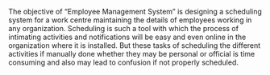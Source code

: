 The objective of “Employee Management System” is designing a scheduling system for a work centre maintaining the details of employees working in any organization. Scheduling is such a tool with which the process of intimating activities and notifications will be easy and even online in the organization where it is installed. But these tasks of scheduling the different activities if manually done whether they may be personal or official is time consuming and also may lead to confusion if not properly scheduled.
